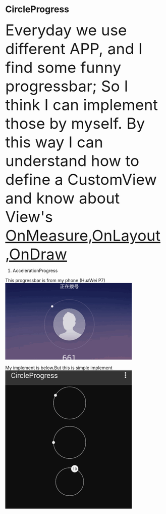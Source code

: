 # CircleProgress
<font size=14>Everyday we use different APP, and I find some funny progressbar; So I think I can implement those by myself.
By this way I can understand how to define a CustomView and know about View's [OnMeasure,OnLayout,OnDraw](https://developer.android.com/training/custom-views/index.html)</font>


1. AccelerationProgress

This progressbar is from my phone (HuaWei P7)
![alt tag](/screenshot/huawei_p7.gif)

My implement is below.But this is simple implement
![alt tag](/screenshot/my_implement.gif)


